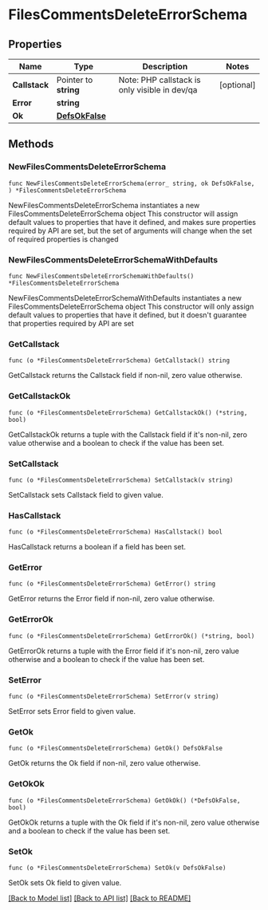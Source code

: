 # FilesCommentsDeleteErrorSchema

## Properties

Name | Type | Description | Notes
------------ | ------------- | ------------- | -------------
**Callstack** | Pointer to **string** | Note: PHP callstack is only visible in dev/qa | [optional] 
**Error** | **string** |  | 
**Ok** | [**DefsOkFalse**](DefsOkFalse.md) |  | 

## Methods

### NewFilesCommentsDeleteErrorSchema

`func NewFilesCommentsDeleteErrorSchema(error_ string, ok DefsOkFalse, ) *FilesCommentsDeleteErrorSchema`

NewFilesCommentsDeleteErrorSchema instantiates a new FilesCommentsDeleteErrorSchema object
This constructor will assign default values to properties that have it defined,
and makes sure properties required by API are set, but the set of arguments
will change when the set of required properties is changed

### NewFilesCommentsDeleteErrorSchemaWithDefaults

`func NewFilesCommentsDeleteErrorSchemaWithDefaults() *FilesCommentsDeleteErrorSchema`

NewFilesCommentsDeleteErrorSchemaWithDefaults instantiates a new FilesCommentsDeleteErrorSchema object
This constructor will only assign default values to properties that have it defined,
but it doesn't guarantee that properties required by API are set

### GetCallstack

`func (o *FilesCommentsDeleteErrorSchema) GetCallstack() string`

GetCallstack returns the Callstack field if non-nil, zero value otherwise.

### GetCallstackOk

`func (o *FilesCommentsDeleteErrorSchema) GetCallstackOk() (*string, bool)`

GetCallstackOk returns a tuple with the Callstack field if it's non-nil, zero value otherwise
and a boolean to check if the value has been set.

### SetCallstack

`func (o *FilesCommentsDeleteErrorSchema) SetCallstack(v string)`

SetCallstack sets Callstack field to given value.

### HasCallstack

`func (o *FilesCommentsDeleteErrorSchema) HasCallstack() bool`

HasCallstack returns a boolean if a field has been set.

### GetError

`func (o *FilesCommentsDeleteErrorSchema) GetError() string`

GetError returns the Error field if non-nil, zero value otherwise.

### GetErrorOk

`func (o *FilesCommentsDeleteErrorSchema) GetErrorOk() (*string, bool)`

GetErrorOk returns a tuple with the Error field if it's non-nil, zero value otherwise
and a boolean to check if the value has been set.

### SetError

`func (o *FilesCommentsDeleteErrorSchema) SetError(v string)`

SetError sets Error field to given value.


### GetOk

`func (o *FilesCommentsDeleteErrorSchema) GetOk() DefsOkFalse`

GetOk returns the Ok field if non-nil, zero value otherwise.

### GetOkOk

`func (o *FilesCommentsDeleteErrorSchema) GetOkOk() (*DefsOkFalse, bool)`

GetOkOk returns a tuple with the Ok field if it's non-nil, zero value otherwise
and a boolean to check if the value has been set.

### SetOk

`func (o *FilesCommentsDeleteErrorSchema) SetOk(v DefsOkFalse)`

SetOk sets Ok field to given value.



[[Back to Model list]](../README.md#documentation-for-models) [[Back to API list]](../README.md#documentation-for-api-endpoints) [[Back to README]](../README.md)


